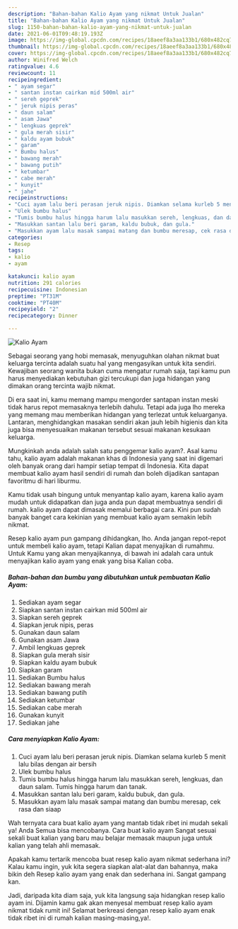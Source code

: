 ```yaml
---
description: "Bahan-bahan Kalio Ayam yang nikmat Untuk Jualan"
title: "Bahan-bahan Kalio Ayam yang nikmat Untuk Jualan"
slug: 1150-bahan-bahan-kalio-ayam-yang-nikmat-untuk-jualan
date: 2021-06-01T09:48:19.193Z
image: https://img-global.cpcdn.com/recipes/18aeef8a3aa133b1/680x482cq70/kalio-ayam-foto-resep-utama.jpg
thumbnail: https://img-global.cpcdn.com/recipes/18aeef8a3aa133b1/680x482cq70/kalio-ayam-foto-resep-utama.jpg
cover: https://img-global.cpcdn.com/recipes/18aeef8a3aa133b1/680x482cq70/kalio-ayam-foto-resep-utama.jpg
author: Winifred Welch
ratingvalue: 4.6
reviewcount: 11
recipeingredient:
- " ayam segar"
- " santan instan cairkan mid 500ml air"
- " sereh geprek"
- " jeruk nipis peras"
- " daun salam"
- " asam Jawa"
- " lengkuas geprek"
- " gula merah sisir"
- " kaldu ayam bubuk"
- " garam"
- " Bumbu halus"
- " bawang merah"
- " bawang putih"
- " ketumbar"
- " cabe merah"
- " kunyit"
- " jahe"
recipeinstructions:
- "Cuci ayam lalu beri perasan jeruk nipis. Diamkan selama kurleb 5 menit lalu bilas dengan air bersih"
- "Ulek bumbu halus"
- "Tumis bumbu halus hingga harum lalu masukkan sereh, lengkuas, dan daun salam. Tumis hingga harum dan tanak."
- "Masukkan santan lalu beri garam, kaldu bubuk, dan gula."
- "Masukkan ayam lalu masak sampai matang dan bumbu meresap, cek rasa dan siaap"
categories:
- Resep
tags:
- kalio
- ayam

katakunci: kalio ayam 
nutrition: 291 calories
recipecuisine: Indonesian
preptime: "PT31M"
cooktime: "PT40M"
recipeyield: "2"
recipecategory: Dinner

---
```



![Kalio Ayam](https://img-global.cpcdn.com/recipes/18aeef8a3aa133b1/680x482cq70/kalio-ayam-foto-resep-utama.jpg)

Sebagai seorang yang hobi memasak, menyuguhkan olahan nikmat buat keluarga tercinta adalah suatu hal yang mengasyikan untuk kita sendiri. Kewajiban seorang  wanita bukan cuma mengatur rumah saja, tapi kamu pun harus menyediakan kebutuhan gizi tercukupi dan juga hidangan yang dimakan orang tercinta wajib nikmat.

Di era  saat ini, kamu memang mampu mengorder santapan instan meski tidak harus repot memasaknya terlebih dahulu. Tetapi ada juga lho mereka yang memang mau memberikan hidangan yang terlezat untuk keluarganya. Lantaran, menghidangkan masakan sendiri akan jauh lebih higienis dan kita juga bisa menyesuaikan makanan tersebut sesuai makanan kesukaan keluarga. 



Mungkinkah anda adalah salah satu penggemar kalio ayam?. Asal kamu tahu, kalio ayam adalah makanan khas di Indonesia yang saat ini digemari oleh banyak orang dari hampir setiap tempat di Indonesia. Kita dapat membuat kalio ayam hasil sendiri di rumah dan boleh dijadikan santapan favoritmu di hari liburmu.

Kamu tidak usah bingung untuk menyantap kalio ayam, karena kalio ayam mudah untuk didapatkan dan juga anda pun dapat membuatnya sendiri di rumah. kalio ayam dapat dimasak memalui berbagai cara. Kini pun sudah banyak banget cara kekinian yang membuat kalio ayam semakin lebih nikmat.

Resep kalio ayam pun gampang dihidangkan, lho. Anda jangan repot-repot untuk membeli kalio ayam, tetapi Kalian dapat menyajikan di rumahmu. Untuk Kamu yang akan menyajikannya, di bawah ini adalah cara untuk menyajikan kalio ayam yang enak yang bisa Kalian coba.

<!--inarticleads1-->

##### Bahan-bahan dan bumbu yang dibutuhkan untuk pembuatan Kalio Ayam:

1. Sediakan  ayam segar
1. Siapkan  santan instan cairkan mid 500ml air
1. Siapkan  sereh geprek
1. Siapkan  jeruk nipis, peras
1. Gunakan  daun salam
1. Gunakan  asam Jawa
1. Ambil  lengkuas geprek
1. Siapkan  gula merah sisir
1. Siapkan  kaldu ayam bubuk
1. Siapkan  garam
1. Sediakan  Bumbu halus
1. Sediakan  bawang merah
1. Sediakan  bawang putih
1. Sediakan  ketumbar
1. Sediakan  cabe merah
1. Gunakan  kunyit
1. Sediakan  jahe




<!--inarticleads2-->

##### Cara menyiapkan Kalio Ayam:

1. Cuci ayam lalu beri perasan jeruk nipis. Diamkan selama kurleb 5 menit lalu bilas dengan air bersih
1. Ulek bumbu halus
1. Tumis bumbu halus hingga harum lalu masukkan sereh, lengkuas, dan daun salam. Tumis hingga harum dan tanak.
1. Masukkan santan lalu beri garam, kaldu bubuk, dan gula.
1. Masukkan ayam lalu masak sampai matang dan bumbu meresap, cek rasa dan siaap




Wah ternyata cara buat kalio ayam yang mantab tidak ribet ini mudah sekali ya! Anda Semua bisa mencobanya. Cara buat kalio ayam Sangat sesuai sekali buat kalian yang baru mau belajar memasak maupun juga untuk kalian yang telah ahli memasak.

Apakah kamu tertarik mencoba buat resep kalio ayam nikmat sederhana ini? Kalau kamu ingin, yuk kita segera siapkan alat-alat dan bahannya, maka bikin deh Resep kalio ayam yang enak dan sederhana ini. Sangat gampang kan. 

Jadi, daripada kita diam saja, yuk kita langsung saja hidangkan resep kalio ayam ini. Dijamin kamu gak akan menyesal membuat resep kalio ayam nikmat tidak rumit ini! Selamat berkreasi dengan resep kalio ayam enak tidak ribet ini di rumah kalian masing-masing,ya!.

